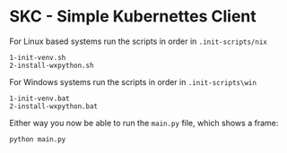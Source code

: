 # SKC - Simple Kubernettes Client

For Linux based systems run the scripts in order in `.init-scripts/nix`
```
1-init-venv.sh
2-install-wxpython.sh
```

For Windows systems run the scripts in order in `.init-scripts\win`
```
1-init-venv.bat
2-install-wxpython.bat
```

Either way you now be able to run the `main.py` file, which shows a frame:
```
python main.py
```
